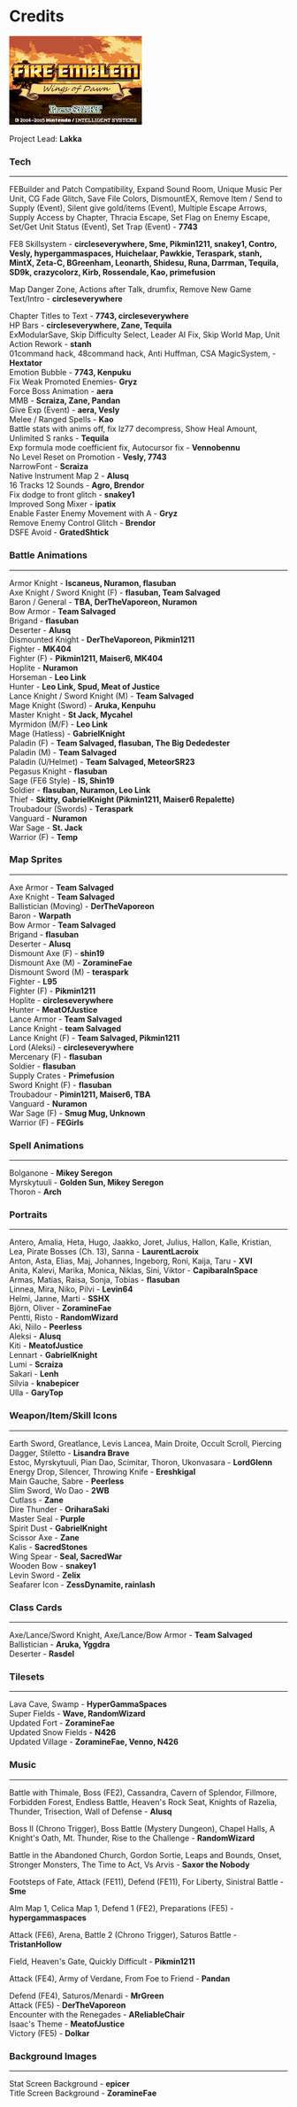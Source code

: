 # Credits

![Title Screen](00wod_title_screen.png)

Project Lead: **Lakka**

### Tech
---

FEBuilder and Patch Compatibility, Expand Sound Room, Unique Music Per Unit, CG Fade Glitch, Save File Colors, DismountEX, Remove Item / Send to Supply (Event), Silent give gold/items (Event), Multiple Escape Arrows, Supply Access by Chapter, Thracia Escape, Set Flag on Enemy Escape, Set/Get Unit Status (Event), Set Trap (Event) - **7743**

FE8 Skillsystem - **circleseverywhere, Sme, Pikmin1211, snakey1, Contro, Vesly, hypergammaspaces, Huichelaar, Pawkkie, Teraspark, stanh, MintX, Zeta-C, BGreenham, Leonarth, Shidesu, Runa, Darrman, Tequila, SD9k, crazycolorz, Kirb, Rossendale, Kao, primefusion**  

Map Danger Zone, Actions after Talk, drumfix, Remove New Game Text/Intro - **circleseverywhere**  

Chapter Titles to Text - **7743, circleseverywhere**  
HP Bars - **circleseverywhere, Zane, Tequila**  
ExModularSave, Skip Difficulty Select, Leader AI Fix, Skip World Map, Unit Action Rework - **stanh**  
01command hack, 48command hack, Anti Huffman, CSA MagicSystem,  - **Hextator**  
Emotion Bubble - **7743, Kenpuku**  
Fix Weak Promoted Enemies- **Gryz**  
Force Boss Animation - **aera**  
MMB - **Scraiza, Zane, Pandan**  
Give Exp (Event) - **aera, Vesly**  
Melee / Ranged Spells - **Kao**  
Battle stats with anims off, fix lz77 decompress, Show Heal Amount, Unlimited S ranks - **Tequila**  
Exp formula mode coefficient fix, Autocursor fix - **Vennobennu**  
No Level Reset on Promotion - **Vesly, 7743**  
NarrowFont - **Scraiza**  
Native Instrument Map 2 - **Alusq**  
16 Tracks 12 Sounds - **Agro, Brendor**  
Fix dodge to front glitch - **snakey1**  
Improved Song Mixer - **ipatix**  
Enable Faster Enemy Movement with A - **Gryz**  
Remove Enemy Control Glitch - **Brendor**  
DSFE Avoid - **GratedShtick**  

### Battle Animations
---
Armor Knight - **Iscaneus, Nuramon, flasuban**  
Axe Knight / Sword Knight (F) - **flasuban, Team Salvaged**  
Baron / General - **TBA, DerTheVaporeon, Nuramon**  
Bow Armor - **Team Salvaged**  
Brigand - **flasuban**  
Deserter - **Alusq**  
Dismounted Knight - **DerTheVaporeon, Pikmin1211**  
Fighter - **MK404**  
Fighter (F) - **Pikmin1211, Maiser6, MK404**  
Hoplite - **Nuramon**  
Horseman - **Leo Link**  
Hunter - **Leo Link, Spud, Meat of Justice**  
Lance Knight / Sword Knight (M) - **Team Salvaged**  
Mage Knight (Sword) - **Aruka, Kenpuhu**  
Master Knight - **St Jack, Mycahel**  
Myrmidon (M/F) - **Leo Link**  
Mage (Hatless) - **GabrielKnight**  
Paladin (F) -  **Team Salvaged, flasuban, The Big Dededester**  
Paladin (M) - **Team Salvaged**  
Paladin (U/Helmet) - **Team Salvaged, MeteorSR23**  
Pegasus Knight - **flasuban**  
Sage (FE6 Style) - **IS, Shin19**  
Soldier - **flasuban, Nuramon, Leo Link**  
Thief - **Skitty, GabrielKnight (Pikmin1211, Maiser6 Repalette)**  
Troubadour (Swords) - **Teraspark**   
Vanguard - **Nuramon**  
War Sage - **St. Jack**  
Warrior (F) - **Temp**  

### Map Sprites
---
Axe Armor - **Team Salvaged**  
Axe Knight - **Team Salvaged**  
Ballistician (Moving) - **DerTheVaporeon**  
Baron - **Warpath**  
Bow Armor - **Team Salvaged**  
Brigand - **flasuban**  
Deserter - **Alusq**  
Dismount Axe (F) - **shin19**  
Dismount Axe (M) - **ZoramineFae**  
Dismount Sword (M) - **teraspark**  
Fighter - **L95**  
Fighter (F) - **Pikmin1211**  
Hoplite - **circleseverywhere**  
Hunter - **MeatOfJustice**  
Lance Armor - **Team Salvaged**  
Lance Knight - **team Salvaged**  
Lance Knight (F) - **Team Salvaged, Pikmin1211**  
Lord (Aleksi) - **circleseverywhere**  
Mercenary (F) - **flasuban**  
Soldier - **flasuban**  
Supply Crates - **Primefusion**  
Sword Knight (F) - **flasuban**  
Troubadour - **Pimin1211, Maiser6, TBA**  
Vanguard - **Nuramon**  
War Sage (F) - **Smug Mug, Unknown**  
Warrior (F) - **FEGirls**  

### Spell Animations
---
Bolganone - **Mikey Seregon**  
Myrskytuuli - **Golden Sun, Mikey Seregon**  
Thoron - **Arch**  

### Portraits
---
Antero, Amalia, Heta, Hugo, Jaakko, Joret, Julius, Hallon, Kalle, Kristian, Lea, Pirate Bosses (Ch. 13), Sanna - **LaurentLacroix**  
Anton, Asta, Elias, Maj, Johannes, Ingeborg, Roni, Kaija, Taru  - **XVI**  
Anita, Kalevi, Marika, Monica, Niklas, Sini, Viktor - **CapibaraInSpace**  
Armas, Matias, Raisa, Sonja, Tobias - **flasuban**  
Linnea, Mira, Niko, Pilvi - **Levin64**   
Helmi, Janne, Marti - **SSHX**  
Björn, Oliver - **ZoramineFae**  
Pentti, Risto - **RandomWizard**  
Aki, Niilo - **Peerless**  
Aleksi - **Alusq**  
Kiti - **MeatofJustice**  
Lennart - **GabrielKnight**  
Lumi - **Scraiza**  
Sakari - **Lenh**  
Silvia - **knabepicer**  
Ulla - **GaryTop**  


### Weapon/Item/Skill Icons
---
Earth Sword, Greatlance, Levis Lancea, Main Droite, Occult Scroll, Piercing Dagger, Stiletto - **Lisandra Brave**  
Estoc, Myrskytuuli, Pian Dao, Scimitar, Thoron, Ukonvasara - **LordGlenn**  
Energy Drop, Silencer, Throwing Knife - **Ereshkigal**  
Main Gauche, Sabre - **Peerless**  
Slim Sword, Wo Dao - **2WB**  
Cutlass - **Zane**  
Dire Thunder - **OriharaSaki**  
Master Seal - **Purple**  
Spirit Dust - **GabrielKnight**  
Scissor Axe - **Zane**  
Kalis - **SacredStones**  
Wing Spear - **Seal, SacredWar**  
Wooden Bow - **snakey1**  
Levin Sword - **Zelix**  
Seafarer Icon - **ZessDynamite, rainlash**  

### Class Cards
---
Axe/Lance/Sword Knight, Axe/Lance/Bow Armor - **Team Salvaged**  
Ballistician - **Aruka, Yggdra**  
Deserter - **Rasdel**  

### Tilesets
---
Lava Cave, Swamp - **HyperGammaSpaces**  
Super Fields - **Wave, RandomWizard**  
Updated Fort - **ZoramineFae**  
Updated Snow Fields - **N426**  
Updated Village - **ZoramineFae, Venno, N426**  

### Music
---
Battle with Thimale, Boss (FE2), Cassandra, Cavern of Splendor, Fillmore, Forbidden Forest, Endless Battle, Heaven's Rock Seat, Knights of Razelia, Thunder, Trisection, Wall of Defense - **Alusq**

Boss II (Chrono Trigger), Boss Battle (Mystery Dungeon), Chapel Halls, A Knight's Oath, Mt. Thunder, Rise to the Challenge - **RandomWizard**


Battle in the Abandoned Church, Gordon Sortie, Leaps and Bounds, Onset, Stronger Monsters, The Time to Act, Vs Arvis - **Saxor the Nobody**

Footsteps of Fate, Attack (FE11), Defend (FE11), For Liberty, Sinistral Battle - **Sme**

Alm Map 1, Celica Map 1, Defend 1 (FE2), Preparations (FE5) - **hypergammaspaces**

Attack (FE6), Arena, Battle 2 (Chrono Trigger), Saturos Battle - **TristanHollow**

Field, Heaven's Gate, Quickly Difficult - **Pikmin1211**

Attack (FE4), Army of Verdane, From Foe to Friend - **Pandan**

Defend (FE4), Saturos/Menardi - **MrGreen**  
Attack (FE5) - **DerTheVaporeon**  
Encounter with the Renegades - **AReliableChair**  
Isaac's Theme - **MeatofJustice**  
Victory (FE5) - **Dolkar**  

### Background Images
---
Stat Screen Background - **epicer**  
Title Screen Background - **ZoramineFae**
